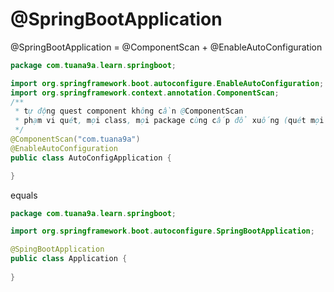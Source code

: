 
# @SpringBootApplication

@SpringBootApplication = @ComponentScan + @EnableAutoConfiguration

```java
package com.tuana9a.learn.springboot;

import org.springframework.boot.autoconfigure.EnableAutoConfiguration;
import org.springframework.context.annotation.ComponentScan;
/**
 * tự động quest component không cần @ComponentScan
 * phạm vi quét, mọi class, mọi package cùng cấp đổ xuống (quét mọi nút con)
 */
@ComponentScan("com.tuana9a")
@EnableAutoConfiguration
public class AutoConfigApplication {

}

```

equals

```java
package com.tuana9a.learn.springboot;

import org.springframework.boot.autoconfigure.SpringBootApplication;

@SpingBootApplication
public class Application {
    
}
```